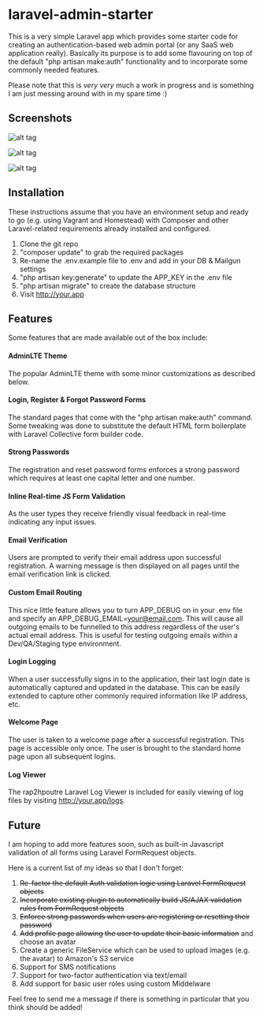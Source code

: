 # laravel-admin-starter

This is a very simple Laravel app which provides some starter code for creating an authentication-based web admin portal (or any SaaS web application really). Basically its purpose is to add some flavouring on top of the default "php artisan make:auth" functionality and to incorporate some commonly needed features.

Please note that this is *very very* much a work in progress and is something I am just messing around with in my spare time :)

## Screenshots

![alt tag](https://cloud.githubusercontent.com/assets/6893042/19648013/b11b5786-99ce-11e6-857b-7db878a3b80a.png)

![alt tag](https://cloud.githubusercontent.com/assets/6893042/19648019/b65d9c86-99ce-11e6-9c0b-358422bb9a26.png)

![alt tag](https://cloud.githubusercontent.com/assets/6893042/19648031/bc9ad4b0-99ce-11e6-8c97-1e5c834daee7.png)

## Installation

These instructions assume that you have an environment setup and ready to go (e.g. using Vagrant and Homestead) with Composer and other Laravel-related requirements already installed and configured.

1. Clone the git repo
2. "composer update" to grab the required packages
3. Re-name the .env.example file to .env and add in your DB & Mailgun settings
4. "php artisan key:generate" to update the APP_KEY in the .env file
5. "php artisan migrate" to create the database structure
6. Visit http://your.app

## Features

Some features that are made available out of the box include:

#### AdminLTE Theme

The popular AdminLTE theme with some minor customizations as described below.

#### Login, Register & Forgot Password Forms

The standard pages that come with the "php artisan make:auth" command. Some tweaking was done to substitute the default HTML form boilerplate with Laravel Collective form builder code.

#### Strong Passwords

The registration and reset password forms enforces a strong password which requires at least one capital letter and one number.

#### Inline Real-time JS Form Validation

As the user types they receive friendly visual feedback in real-time indicating any input issues.

#### Email Verification

Users are prompted to verify their email address upon successful registration. A warning message is then displayed on all pages until the email verification link is clicked.

#### Custom Email Routing

This nice little feature allows you to turn APP_DEBUG on in your .env file and specify an APP_DEBUG_EMAIL=your@email.com. This will cause all outgoing emails to be funnelled to this address regardless of the user's actual email address. This is useful for testing outgoing emails within a Dev/QA/Staging type environment.

#### Login Logging

When a user successfully signs in to the application, their last login date is automatically captured and updated in the database. This can be easily extended to capture other commonly required information like IP address, etc.

#### Welcome Page

The user is taken to a welcome page after a successful registration. This page is accessible only once. The user is brought to the standard home page upon all subsequent logins.

#### Log Viewer

The rap2hpoutre Laravel Log Viewer is included for easily viewing of log files by visiting http://your.app/logs.

## Future

I am hoping to add more features soon, such as built-in Javascript validation of all forms using Laravel FormRequest objects.

Here is a current list of my ideas so that I don't forget:

1. ~~Re-factor the default Auth validation logic using Laravel FormRequest objects~~
2. ~~Incorporate existing plugin to automatically build JS/AJAX validation rules from FormRequest objects~~
3. ~~Enforce strong passwords when users are registering or resetting their password~~
4. ~~Add profile page allowing the user to update their basic information~~ and choose an avatar
5. Create a generic FileService which can be used to upload images (e.g. the avatar) to Amazon's S3 service
6. Support for SMS notifications
7. Support for two-factor authentication via text/email
8. Add support for basic user roles using custom Middelware

Feel free to send me a message if there is something in particular that you think should be added!
